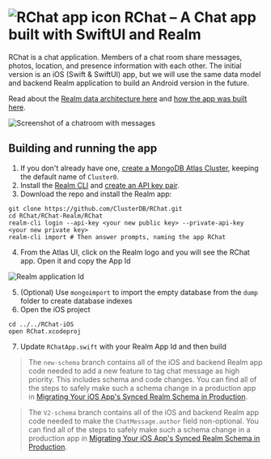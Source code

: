 # ![RChat app icon](assets/RChatIcon80.png) RChat – A Chat app built with SwiftUI and Realm

RChat is a chat application. Members of a chat room share messages, photos, location, and presence information with each other. The initial version is an iOS (Swift & SwiftUI) app, but we will use the same data model and backend Realm application to build an Android version in the future.

Read about the [Realm data architecture here](https://developer.mongodb.com/how-to/realm-swiftui-ios-chat-app) and [how the app was built here](https://developer.mongodb.com/how-to/building-a-mobile-chat-app-using-realm-new-way/).

![Screenshot of a chatroom with messages](assets/ChatRoom.png)

## Building and running the app

1. If you don't already have one, [create a MongoDB Atlas Cluster](https://cloud.mongodb.com/), keeping the default name of `Cluster0`.
1. Install the [Realm CLI](https://docs.mongodb.com/realm/deploy/realm-cli-reference) and [create an API key pair](https://docs.atlas.mongodb.com/configure-api-access#programmatic-api-keys).
1. Download the repo and install the Realm app:
```
git clone https://github.com/ClusterDB/RChat.git
cd RChat/RChat-Realm/RChat
realm-cli login --api-key <your new public key> --private-api-key <your new private key>
realm-cli import # Then answer prompts, naming the app RChat
```
4. From the Atlas UI, click on the Realm logo and you will see the RChat app. Open it and copy the App Id

![Realm application Id](assets/realm-app-id.png)

5. (Optional) Use `mongoimport` to import the empty database from the `dump` folder to create database indexes
1. Open the iOS project
```
cd ../../RChat-iOS
open RChat.xcodeproj
```
7. Update `RChatApp.swift` with your Realm App Id and then build

> The `new-schema` branch contains all of the iOS and backend Realm app code needed to add a new feature to tag chat message as high priority. This includes schema and code changes. You can find all of the steps to safely make such a schema change in a production app in [Migrating Your iOS App's Synced Realm Schema in Production](https://www.mongodb.com/developer/how-to/realm-sync-migration/).

> The `V2-schema` branch contains all of the iOS and backend Realm app code needed to make the `ChatMessage.author` field non-optional. You can find all of the steps to safely make such a schema change in a production app in [Migrating Your iOS App's Synced Realm Schema in Production](https://www.mongodb.com/developer/how-to/realm-sync-migration/). 
